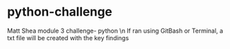 # python-challenge
Matt Shea module 3 challenge- python \n
If ran using GitBash or Terminal, a txt file will be created with the key findings
